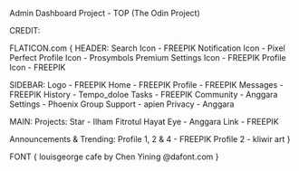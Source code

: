 Admin Dashboard Project - TOP (The Odin Project)

CREDIT:

FLATICON.com
{
HEADER:
Search Icon - FREEPIK 
Notification Icon - Pixel Perfect
Profile Icon - Prosymbols Premium
Settings Icon - FREEPIK
Profile Icon - FREEPIK

SIDEBAR:
Logo - FREEPIK
Home - FREEPIK
Profile - FREEPIK
Messages - FREEPIK
History - Tempo_doloe
Tasks - FREEPIK
Community - Anggara
Settings - Phoenix Group
Support - apien
Privacy - Anggara

MAIN:
Projects:
Star - Ilham Fitrotul Hayat
Eye - Anggara
Link - FREEPIK

Announcements & Trending:
Profile 1, 2 & 4 - FREEPIK
Profile 2 - kliwir art
}

FONT {
louisgeorge cafe by Chen Yining @dafont.com
}